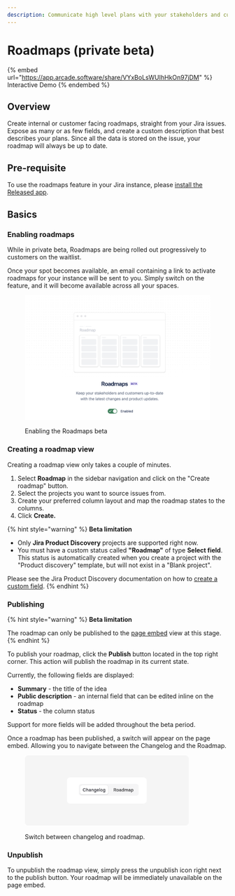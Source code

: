 ```yaml
---
description: Communicate high level plans with your stakeholders and customers.
---
```


# Roadmaps (private beta)

{% embed url="https://app.arcade.software/share/VYxBoLsWUIhHkOn97jDM" %}
Interactive Demo
{% endembed %}

## Overview

Create internal or customer facing roadmaps, straight from your Jira issues. Expose as many or as few fields, and create a custom description that best describes your plans. Since all the data is stored on the issue, your roadmap will always be up to date.

## Pre-requisite

To use the roadmaps feature in your Jira instance, please [install the Released app](../getting-started/installing-the-app.md).

## Basics

### Enabling roadmaps&#x20;

While in private beta, Roadmaps are being rolled out progressively to customers on the waitlist.&#x20;

Once your spot becomes available, an email containing a link to activate roadmaps for your instance will be sent to you. Simply switch on the feature, and it will become available across all your spaces.

<figure><img src="../.gitbook/assets/Roadmaps labs.png" alt=""><figcaption><p>Enabling the Roadmaps beta</p></figcaption></figure>

### Creating a roadmap view

Creating a roadmap view only takes a couple of minutes.&#x20;

1. Select **Roadmap** in the sidebar navigation and click on the "Create roadmap" button.&#x20;
2. Select the projects you want to source issues from.&#x20;
3. Create your preferred column layout and map the roadmap states to the columns.
4. Click **Create.**

{% hint style="warning" %}
**Beta limitation**&#x20;

* Only **Jira Product Discovery** projects are supported right now.
* You must have a custom status called **"Roadmap"** of type **Select field**. This status is automatically created when you create a project with the "Product discovery" template, but will not exist in a "Blank project". &#x20;

Please see the Jira Product Discovery documentation on how to [create a custom field](https://support.atlassian.com/jira-product-discovery/docs/create-and-manage-custom-fields/).
{% endhint %}

### Publishing

{% hint style="warning" %}
**Beta limitation**

The roadmap can only be published to the [page embed](settings/announcement-page.md) view at this stage.&#x20;
{% endhint %}

To publish your roadmap, click the **Publish** button located in the top right corner. This action will publish the roadmap in its current state.

Currently, the following fields are displayed:

* **Summary** - the title of the idea
* **Public description** - an internal field that can be edited inline on the roadmap
* **Status** - the column status

Support for more fields will be added throughout the beta period.&#x20;

Once a roadmap has been published, a switch will appear on the page embed. Allowing you to navigate between the Changelog and the Roadmap.&#x20;

<div data-full-width="false">

<figure><img src="../.gitbook/assets/Embed Roadmap Switch.png" alt="" width="375"><figcaption><p>Switch between changelog and roadmap.</p></figcaption></figure>

</div>



### Unpublish

To unpublish the roadmap view, simply press the unpublish icon right next to the publish button. Your roadmap will be immediately unavailable on the page embed.&#x20;
